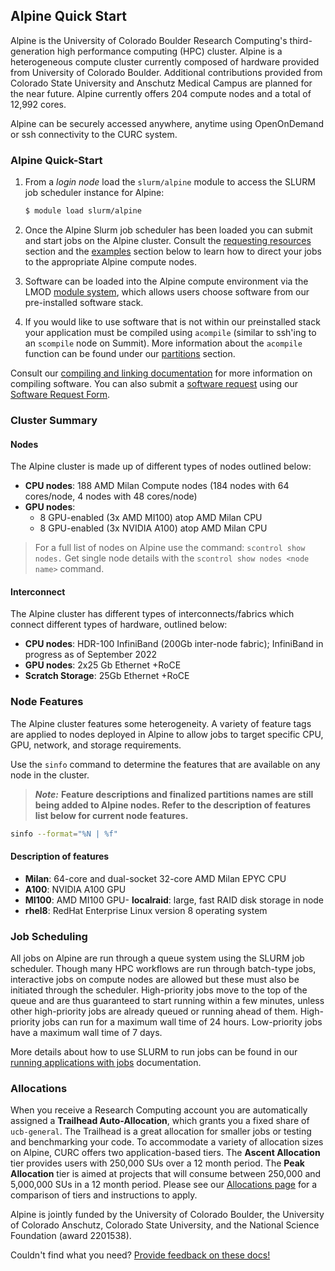 ## Alpine Quick Start

Alpine is the University of Colorado Boulder Research Computing's third-generation high performance computing (HPC) 
cluster. Alpine is a heterogeneous compute cluster currently composed of hardware provided from University of Colorado 
Boulder. Additional contributions provided from Colorado State University and Anschutz Medical Campus are planned for the 
near future. Alpine currently offers 204 compute nodes and a total of 12,992 cores.

Alpine can be securely accessed anywhere, anytime using OpenOnDemand or ssh connectivity to the CURC system.

### Alpine Quick-Start

1. From a *login node* load the `slurm/alpine` module to access the SLURM job scheduler instance for Alpine:
   ```bash
   $ module load slurm/alpine
   ```

2. Once the Alpine Slurm job scheduler has been loaded you can submit and start jobs on the Alpine cluster. Consult the [requesting resources](#requesting-resources) section and the [examples](#examples) section below to learn how to direct your jobs to the appropriate Alpine compute nodes.

3. Software can be loaded into the Alpine compute environment via the LMOD [module system](../../compute/modules.html), which allows users choose software from our pre-installed software stack.

4. If you would like to use software that is not within our preinstalled stack your application 
must be compiled using `acompile` (similar to ssh'ing to an `scompile` node on Summit). 
More information about the `acompile` function can be found under our 
[partitions](https://curc.readthedocs.io/en/latest/clusters/alpine/alpine-hardware.html#partitions) 
section.

Consult our [compiling and linking documentation](../../compute/compiling.md) for more information on compiling software. 
You can also submit a [software 
request](https://curc.readthedocs.io/en/latest/clusters/alpine/software.html?highlight=software%20request#alpine-software) using our [Software Request Form](https://www.colorado.edu/rc/userservices/software-request).

### Cluster Summary
#### Nodes
The Alpine cluster is made up of different types of nodes outlined below:
- **CPU nodes**: 188 AMD Milan Compute nodes (184 nodes with 64 cores/node, 4 nodes with 48 cores/node)
- **GPU nodes**:
	- 8 GPU-enabled (3x AMD MI100) atop AMD Milan CPU
	- 8 GPU-enabled (3x NVIDIA A100) atop AMD Milan CPU

> For a full list of nodes on Alpine use the command:  `scontrol show nodes.` Get single node details with the `scontrol show nodes <node name>` command.

#### Interconnect
The Alpine cluster has different types of interconnects/fabrics which connect different types of hardware, outlined below:
- **CPU nodes**: HDR-100 InfiniBand (200Gb inter-node fabric); InfiniBand in progress as of September 2022
- **GPU nodes**: 2x25 Gb Ethernet +RoCE
- **Scratch Storage**: 25Gb Ethernet +RoCE


### Node Features
The Alpine cluster features some heterogeneity. A variety of feature tags are applied to nodes deployed in Alpine to allow jobs to target specific CPU, GPU, network, and storage requirements.

Use the `sinfo` command to determine the features that are available on any node in the cluster.

> _**Note:**_ **Feature descriptions and finalized partitions names are still being added to Alpine nodes. Refer to the description of features list below for current node features.**

```bash
sinfo --format="%N | %f"
```

#### Description of features
- **Milan**: 64-core and dual-socket 32-core AMD Milan EPYC CPU
- **A100**: NVIDIA A100 GPU
- **MI100**: AMD MI100 GPU- **localraid**: large, fast RAID disk storage in node
- **rhel8**: RedHat Enterprise Linux version 8 operating system

### Job Scheduling

All jobs on Alpine are run through a queue system using the SLURM job scheduler. Though many HPC workflows are run through batch-type jobs, interactive jobs on compute nodes are allowed but these must also be initiated through the scheduler. High-priority jobs move to the top of the queue and are thus guaranteed to start running within a few minutes, unless other high-priority jobs are already queued or running ahead of them. High-priority jobs can run for a maximum wall time of 24 hours. Low-priority jobs have a maximum wall time of 7 days.

More details about how to use SLURM to run jobs can be found in our [running applications with jobs](../running-jobs/running-apps-with-jobs.html) documentation.


### Allocations

When you receive a Research Computing account you are automatically assigned a **Trailhead Auto-Allocation**, which grants you a fixed share 
of `ucb-general`. The Trailhead is a great allocation for smaller jobs or testing and benchmarking your code. To accommodate a variety of 
allocation sizes on Alpine, CURC offers two application-based tiers. The **Ascent Allocation** tier provides users with 250,000 SUs over a 
12 month period. The **Peak Allocation** tier is aimed at projects that will consume between 250,000 and 5,000,000 SUs in a 12 month 
period. Please see our [Allocations page](allocations.md) for a comparison of tiers and instructions to apply.  

Alpine is jointly funded by the University of Colorado Boulder, the University of Colorado Anschutz, Colorado State University, and the National Science Foundation (award 2201538).

Couldn't find what you need? [Provide feedback on these docs!](https://forms.gle/bSQEeFrdvyeQWPtW9)
